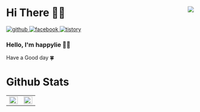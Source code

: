 <div>
  <h1>
    Hi There 👋🏻
    <img align="right" src="https://hits.seeyoufarm.com/api/count/incr/badge.svg?url=https%3A%2F%2Fgithub.com%2Fhappylie&count_bg=%232EB196&title_bg=%23555555&icon=github.svg&icon_color=%23E7E7E7&title=view&edge_flat=false"/>
  </h1>
</div>
<div>
  <a href="https://github.com/happylie" target="_blank">
    <img src=https://img.shields.io/badge/github-black?style=for-the-badge&logo=github&logoColor=white alt=github />
  </a>
  <a href="https://www.facebook.com/happylie.blog" target="_blank">
    <img src=https://img.shields.io/badge/facebook-blue?style=for-the-badge&logo=facebook&logoColor=white alt=facebook />
  </a>
  <a href="https://happylie.tistory.com/" target="_blank">
    <img src=https://img.shields.io/badge/tistory-orange?style=for-the-badge&logo=data:image/svg+xml;base64,PHN2ZyByb2xlPSJpbWciIHZpZXdCb3g9IjAgMCAyNCAyNCIgeG1sbnM9Imh0dHA6Ly93d3cudzMub3JnLzIwMDAvc3ZnIj48dGl0bGU+VGlzdG9yeTwvdGl0bGU+PHBhdGggZmlsbD0iI2ZmZmZmZiIgZD0iTTAgM2EzIDMgMCAxIDAgNiAwIDMgMyAwIDAgMC02IDBtOSAxOGEzIDMgMCAxIDAgNiAwIDMgMyAwIDAgMC02IDBtMC05YTMgMyAwIDEgMCA2IDAgMyAzIDAgMCAwLTYgMG0wLTlhMyAzIDAgMSAwIDYgMCAzIDMgMCAwIDAtNiAwbTkgMGEzIDMgMCAxIDAgNiAwIDMgMyAwIDAgMC02IDAiLz48L3N2Zz4=&logoColor=white alt=tistory />
  </a>
</div>

### Hello, I'm happylie 🌵🌵

Have a Good day 🍀

# Github Stats
<table>
  <tr>
    <td valign="top" width="50%">
      <a href="https://github.com/happylie" target="_blank">
        <img src="https://github-readme-stats.vercel.app/api?username=happylie&show_icons=true&count_private=true&hide_border=true&theme=dracula" align="left" style="width: 100%" />
      </a>
    </td>
    <td valign="top" width="50%">
      <a href="https://github.com/happylie" target="_blank">
        <img src="https://github-readme-stats.vercel.app/api/top-langs/?username=happylie&hide_border=true&layout=compact&theme=dracula" align="left" style="width: 100%" />
      </a>
    </td>
  </tr>
</table>  
<br/>  
